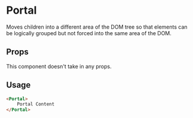 # Portal

Moves children into a different area of the DOM tree so that elements can be
logically grouped but not forced into the same area of the DOM.

## Props
This component doesn't take in any props.

## Usage
```html
<Portal>
    Portal Content
</Portal>
```
